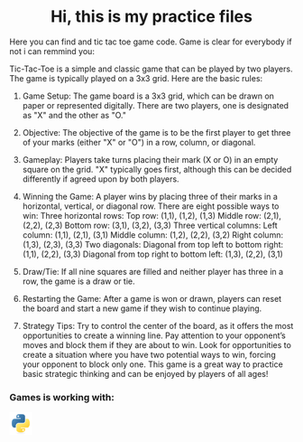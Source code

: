 <h1 align="center">Hi, this is my practice files</h1>
Here you can find and tic tac toe game code. Game is clear for everybody if not i can remmind you:

Tic-Tac-Toe is a simple and classic game that can be played by two players. The game is typically played on a 3x3 grid. Here are the basic rules:
1. Game Setup:
The game board is a 3x3 grid, which can be drawn on paper or represented digitally.
There are two players, one is designated as "X" and the other as "O."

2. Objective:
The objective of the game is to be the first player to get three of your marks (either "X" or "O") in a row, column, or diagonal.

3. Gameplay:
Players take turns placing their mark (X or O) in an empty square on the grid.
"X" typically goes first, although this can be decided differently if agreed upon by both players.

4. Winning the Game:
A player wins by placing three of their marks in a horizontal, vertical, or diagonal row. There are eight possible ways to win:
Three horizontal rows:
Top row: (1,1), (1,2), (1,3)
Middle row: (2,1), (2,2), (2,3)
Bottom row: (3,1), (3,2), (3,3)
Three vertical columns:
Left column: (1,1), (2,1), (3,1)
Middle column: (1,2), (2,2), (3,2)
Right column: (1,3), (2,3), (3,3)
Two diagonals:
Diagonal from top left to bottom right: (1,1), (2,2), (3,3)
Diagonal from top right to bottom left: (1,3), (2,2), (3,1)

5. Draw/Tie:
If all nine squares are filled and neither player has three in a row, the game is a draw or tie.

6. Restarting the Game:
After a game is won or drawn, players can reset the board and start a new game if they wish to continue playing.

7. Strategy Tips:
Try to control the center of the board, as it offers the most opportunities to create a winning line.
Pay attention to your opponent’s moves and block them if they are about to win.
Look for opportunities to create a situation where you have two potential ways to win, forcing your opponent to block only one.
This game is a great way to practice basic strategic thinking and can be enjoyed by players of all ages!
<h3 align="left">Games is working with:</h3>
<p align="left"> <a href="https://www.python.org" target="_blank" rel="noreferrer"> <img src="https://raw.githubusercontent.com/devicons/devicon/master/icons/python/python-original.svg" alt="python" width="40" height="40"/> </a> </p>
